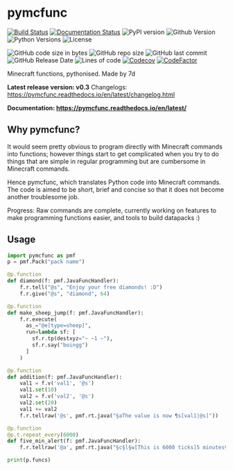 # pymcfunc

[![Build Status](https://travis-ci.com/iiiii7d/pymcfunc.svg?branch=main)](https://travis-ci.com/iiiii7d/pymcfunc)
[![Documentation Status](https://readthedocs.org/projects/pymcfunc/badge/?version=latest)](https://pymcfunc.readthedocs.io/en/latest/?badge=latest)
![PyPI version](https://img.shields.io/pypi/v/pymcfunc)
![Github Version](https://img.shields.io/github/v/release/iiiii7d/pymcfunc?include_prereleases)
![Python Versions](https://img.shields.io/pypi/pyversions/pymcfunc)
![License](https://img.shields.io/github/license/iiiii7d/pymcfunc)

![GitHub code size in bytes](https://img.shields.io/github/languages/code-size/iiiii7d/pymcfunc)
![GitHub repo size](https://img.shields.io/github/repo-size/iiiii7d/pymcfunc)
![GitHub last commit](https://img.shields.io/github/last-commit/iiiii7d/pymcfunc)
![GitHub Release Date](https://img.shields.io/github/release-date-pre/iiiii7d/pymcfunc)
![Lines of code](https://img.shields.io/tokei/lines/github/iiiii7d/pymcfunc)
[![Codecov](https://codecov.io/gh/iiiii7d/pymcfunc/branch/main/graph/badge.svg?token=BS3UCSBO41)](https://codecov.io/gh/iiiii7d/pymcfunc)
[![CodeFactor](https://www.codefactor.io/repository/github/iiiii7d/pymcfunc/badge)](https://www.codefactor.io/repository/github/iiiii7d/pymcfunc)

Minecraft functions, pythonised. Made by 7d

**Latest release version: v0.3**
Changelogs: https://pymcfunc.readthedocs.io/en/latest/changelog.html

**Documentation: https://pymcfunc.readthedocs.io/en/latest/**

## Why pymcfunc?
It would seem pretty obvious to program directly with Minecraft commands into functions;
however things start to get complicated when you try to do things that are simple in regular
programming but are cumbersome in Minecraft commands.

Hence pymcfunc, which translates Python code into Minecraft commands. The code is aimed to be
short, brief and concise so that it does not become another troublesome job.

Progress: Raw commands are complete, currently working on features to make programming functions easier,
and tools to build datapacks :)

## Usage
```python
import pymcfunc as pmf
p = pmf.Pack("pack name")

@p.function
def diamond(f: pmf.JavaFuncHandler):
    f.r.tell("@s", "Enjoy your free diamonds! :D")
    f.r.give("@s", "diamond", 64)

@p.function
def make_sheep_jump(f: pmf.JavaFuncHandler):
    f.r.execute(
      as_="@e[type=sheep]",
      run=lambda sf: [
        sf.r.tp(destxyz="~ ~1 ~"),
        sf.r.say("boingg")
      ]
    )

@p.function
def addition(f: pmf.JavaFuncHandler):
    val1 = f.v('val1', '@s')
    val1.set(10)
    val2 = f.v('val2', '@s')
    val2.set(20)
    val1 += val2
    f.r.tellraw('@s', pmf.rt.java("§aThe value is now ¶s[val1|@s]"))

@p.function
@p.t.repeat_every(6000)
def five_min_alert(f: pmf.JavaFuncHandler):
    f.r.tellraw('@a', pmf.rt.java("§c§l§w[This is 6000 ticks]5 minutes§xw have passed!"))

print(p.funcs)
```